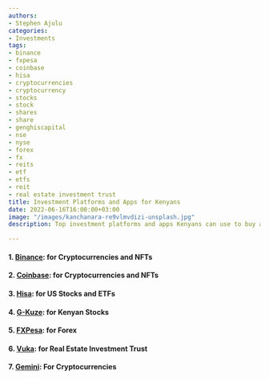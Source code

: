 ```yaml
---
authors:
- Stephen Ajulu
categories:
- Investments
tags:
- binance
- fxpesa
- coinbase
- hisa
- cryptocurrencies
- cryptocurrency
- stocks
- stock
- shares
- share
- genghiscapital
- nse
- nyse
- forex
- fx
- reits
- etf
- etfs
- reit
- real estate investment trust
title: Investment Platforms and Apps for Kenyans
date: 2022-06-16T16:00:00+03:00
image: "/images/kanchanara-re9vlmvdizi-unsplash.jpg"
description: Top investment platforms and apps Kenyans can use to buy and hold assets

---
```

#### 1. [Binance](https://www.binance.com/en/activity/referral/offers/claim?ref=CPA_00P42ACTQZ): for Cryptocurrencies and NFTs

#### 2. [Coinbase](https://www.coinbase.com/join/ajulu_v): for Cryptocurrencies and NFTs

#### 3. [Hisa](https://hisa.co/): for US Stocks and ETFs

#### 4. [G-Kuze](https://play.google.com/store/apps/details?id=com.genghiscapital.app&hl=en&gl=US): for Kenyan Stocks

#### 5. [FXPesa](https://lp.fxpesa.com/landing-pages/refer-a-friend/?affid=C00958714&clickid=C00958714): for Forex

#### 6. [Vuka](https://portal.vuka.co.ke/create-account?email=ajulustephenodero%40gmail.com&invite_code=MS-100228-GNO): for Real Estate Investment Trust

#### 7. [Gemini](https://gemini.sjv.io/oeW17Y): For Cryptocurrencies
